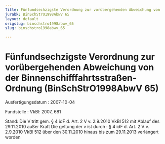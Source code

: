 ```yaml
---
Title: Fünfundsechzigste Verordnung zur vorübergehenden Abweichung von der Binnenschifffahrtsstraßen-Ordnung
jurabk: BinSchStrO1998AbwV 65
layout: default
origslug: binschstro1998abwv_65
slug: binschstro1998abwv_65

---
```


# Fünfundsechzigste Verordnung zur vorübergehenden Abweichung von der Binnenschifffahrtsstraßen-Ordnung (BinSchStrO1998AbwV 65)

Ausfertigungsdatum
:   2007-10-04

Fundstelle
:   VkBl: 2007, 681

Stand: Die V tritt gem. § 4 idF d. Art. 2 V v. 2.9.2010 VkBl 512 mit Ablauf des 29.11.2010 außer Kraft
Die geltung der v ist durch
:   § 4 idF d. Art. 2 V v. 2.9.2010 VkBl 512 über den 30.11.2010 hinaus bis zum 29.11.2013 verlängert worden

